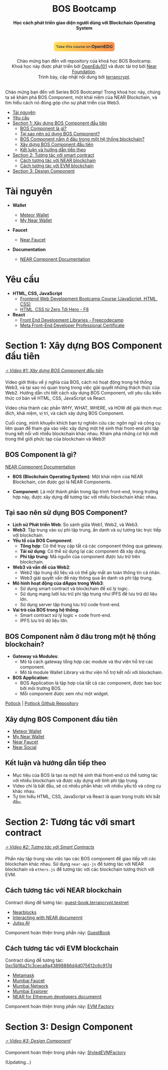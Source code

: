 <div align="center">

<h1>BOS Bootcamp</h1>
<strong>Học cách phát triển giao diện người dùng với Blockchain Operating System</strong>
<p align="center">
    <br />
    <a href="https://www.openedu101.com/">
        <img src=".github/images/takethiscourse.png" width="200" h alt=""/></a>
    <br />
</p>
Chào mừng bạn đến với repository của khoá học BOS Bootcamp. <br/> Khoá học này được phát triển bởi <a href="https://www.openedu101.com/">OpenEdu101</a> và được tài trợ bởi <a href="https://near.org/">Near Foundation</a>. <br> Trình bày, cập nhật nội dung bởi
<a href="https://www.youtube.com/channel/UC0QESw8LTPb841qcABmOsvA">terrancrypt</a>.
</div>

<br/>

Chào mừng bạn đến với Series BOS Bootcamp! Trong khoá học này, chúng ta sẽ khám phá BOS Component, một khái niệm của NEAR Blockchain, và tìm hiểu cách nó đóng góp cho sự phát triển của Web3. 

- [Tài nguyên](#tài-nguyên)
- [Yêu cầu](#yêu-cầu)
- [Section 1: Xây dựng BOS Component đầu tiên](#section-1-xây-dựng-bos-component-đầu-tiên)
  - [BOS Component là gì?](#bos-component-là-gì)
  - [Tại sao nên sử dụng BOS Component?](#tại-sao-nên-sử-dụng-bos-component)
  - [BOS Component nằm ở đâu trong một hệ thống blockchain?](#bos-component-nằm-ở-đâu-trong-một-hệ-thống-blockchain)
  - [Xây dựng BOS Component đầu tiên](#xây-dựng-bos-component-đầu-tiên)
  - [Kết luận và hướng dẫn tiếp theo](#kết-luận-và-hướng-dẫn-tiếp-theo)
- [Section 2: Tương tác với smart contract](#section-2-tương-tác-với-smart-contract)
  - [Cách tương tác với NEAR blockchain](#cách-tương-tác-với-near-blockchain)
  - [Cách tương tác với EVM blockchain](#cách-tương-tác-với-evm-blockchain)
- [Section 3: Design Component](#section-3-design-component)

# Tài nguyên

- **Wallet**
  - [Meteor Wallet](https://meteorwallet.app/)
  - [My Near Wallet](https://www.mynearwallet.com/)

- **Faucet**
  - [Near Faucet](https://near-faucet.io/)

- **Documentation**
  - [NEAR Component Documentation](https://docs.near.org/bos/tutorial/quickstart)

# Yêu cầu

- **HTML, CSS, JavaScript**
  - [Frontend Web Development Bootcamp Course (JavaScript, HTML, CSS)](https://www.youtube.com/watch?v=zJSY8tbf_ys)
  - [HTML, CSS từ Zero Tới Hero - F8](https://www.youtube.com/watch?v=R6plN3FvzFY&list=PL_-VfJajZj0U9nEXa4qyfB4U5ZIYCMPlz)
- **React**
  - [Front End Development Libraries - Freecodecamp](https://www.freecodecamp.org/learn/front-end-development-libraries/)
  - [Meta Front-End Developer Professional Certificate](https://www.coursera.org/professional-certificates/meta-front-end-developer)



# Section 1: Xây dựng BOS Component đầu tiên
_[⭐️ Video #1: Xây dựng BOS Component đầu tiên](https://youtu.be/VU-E30-urYI)_

Video giới thiệu về ý nghĩa của BOS, cách nó hoạt động trong hệ thống Web3, và tại sao nó quan trọng trong việc giải quyết những thách thức của Web2. Hướng dẫn chi tiết cách xây dựng BOS Component, với yêu cầu kiến thức cơ bản về HTML, CSS, JavaScript và React. 

Video chia thành các phần WHY, WHAT, WHERE, và HOW để giải thích mục đích, khái niệm, vị trí, và cách xây dựng BOS Component.

Cuối cùng, mình khuyến khích bạn tự nghiên cứu các ngôn ngữ và công cụ liên quan để tham gia vào việc xây dựng một hệ sinh thái front-end phi tập trung kết nối với nhiều blockchain khác nhau. Khám phá những cơ hội mới trong thế giới phức tạp của blockchain và Web3!

## BOS Component là gì?
[NEAR Component Documentation](https://docs.near.org/bos/tutorial/quickstart)

- **BOS (Blockchain Operating System)**: Một khái niệm của NEAR Blockchain, còn được gọi là NEAR Components.

- **Component**: Là một thành phần trong lập trình front-end, trong trường hợp này, được xây dựng để tương tác với nhiều blockchain khác nhau.

## Tại sao nên sử dụng BOS Component?
- **Lịch sử Phát triển Web**: So sánh giữa Web1, Web2, và Web3.
- **Web3**: Tập trung vào sự phi tập trung, ẩn danh và sự tương tác trực tiếp với blockchain.
- **Yếu tố của BOS Component**:
  - **Tổng hợp**: Có thể truy cập tất cả các component thông qua gateway.
  - **Tái sử dụng**: Có thể sử dụng lại các component đã xây dựng.
  - **Phi tập trung**: Mã nguồn của component được lưu trữ trên blockchain.
- **Web3 và vấn đề của Web2**:
  - Web2 tập trung dữ liệu và có thể gây mất an toàn thông tin cá nhân.
  - Web3 giải quyết vấn đề này thông qua ẩn danh và phi tập trung.
- **Mô hình hoạt động của dApps trong Web3**:
  - Sử dụng smart contract và blockchain để xử lý logic.
  - Sử dụng mạng lưới lưu trữ phi tập trung như IPFS để lưu trữ dữ liệu lớn.
  - Sử dụng server tập trung lưu trữ code front-end.
- **Vai trò của BOS trong hệ thống**:
  - Smart contract xử lý logic + code front-end.
  - IPFS lưu trữ dữ liệu lớn.

## BOS Component nằm ở đâu trong một hệ thống blockchain?

- **Gateway và Modules**:
  - Mô tả cách gateway tổng hợp các module và thư viện hỗ trợ các component.
  - Mô tả module Wallet Library và thư viện hỗ trợ kết nối với blockchain.
- **BOS Application**:
  - BOS Application là tập hợp của tất cả các component, được bao bọc bởi môi trường BOS.
  - Mỗi component được xem như một widget.

[Potlock](https://near.org/potlock.near/widget/Index) | [Potlock Github Repository](https://github.com/PotLock/bos-app)

## Xây dựng BOS Component đầu tiên
- [Meteor Wallet](https://meteorwallet.app/)
- [My Near Wallet](https://www.mynearwallet.com/)
- [Near Faucet](https://near-faucet.io/)
- [Near Social](https://near.social/)

## Kết luận và hướng dẫn tiếp theo
- Mục tiêu của BOS là tạo ra một hệ sinh thái front-end có thể tương tác với nhiều blockchain và được xây dựng với tính phi tập trung.
- Video chỉ là bắt đầu, sẽ có nhiều phần khác với nhiều yếu tố và công cụ khác nhau.
- Tự tìm hiểu HTML, CSS, JavaScript và React là quan trọng trước khi bắt đầu.

# Section 2: Tương tác với smart contract
_[⭐️ Video #2: Tương tác với Smart Contracts](https://youtu.be/UpKSOrYPo7M)_


Phần này tập trung vào việc tạo các BOS component để giao tiếp với các blockchain khác nhau. Sử dụng `near-api-js` để tương tác với NEAR blockchain và `ethers.js` để tương tác với các blockchain tương thích với EVM.

## Cách tương tác với NEAR blockchain

Contract dùng để tương tác: [guest-book.terrancrypt.testnet](https://testnet.nearblocks.io/address/guest-book.terrancrypt.testnet)

- [Nearblocks](https://testnet.nearblocks.io/)
- [Interacting with NEAR documennt](https://docs.near.org/bos/api/near)
- [Jutsu AI](https://jutsu.ai/)

Component hoàn thiện trong phần này: [GuestBook](https://test.near.org/terrancrypt.testnet/widget/BOSBootcamp-GuestBook)

## Cách tương tác với EVM blockchain

Contract dùng để tương tác: [0xc5b16a21c3ceca9a43898886d4d075612c6c917d](https://mumbai.polygonscan.com/address/0xc5b16a21c3ceca9a43898886d4d075612c6c917d)

- [Metamask](https://docs.metamask.io/)
- [Mumbai Faucet](https://www.alchemy.com/faucets/polygon-mumbai)
- [Mumbai Network](https://chainlist.org/?search=mumbai&testnets=true)
- [Mumbai Explorer](https://mumbai.polygonscan.com/) 
- [NEAR for Ethereum developers documennt](https://docs.near.org/bos/tutorial/ethers-js)

Component hoàn thiện trong phần này: [EVM Factory](https://test.near.org/terrancrypt.testnet/widget/BOSBootcamp-EVMFactory)

# Section 3: Design Component

_[⭐️ Video #3: Design Component](https://youtu.be/SnxH1_J_tGA)_'

Component hoàn thiện trong phần này: [StyledEVMFactory](https://test.near.social/terrancrypt.testnet/widget/BOSBootcamp-StyledEVMFactory)

(Updating...)
 